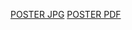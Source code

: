 [POSTER JPG](https://drive.google.com/file/d/1mJIzrBP2tqBIwTZRIDY9FUw3GRKUuVHj/view?usp=sharing)
[POSTER PDF](https://drive.google.com/file/d/1u2xGtMPawFUkGVQ2H5TJ6va1FvL1yY7H/view?usp=sharing)

